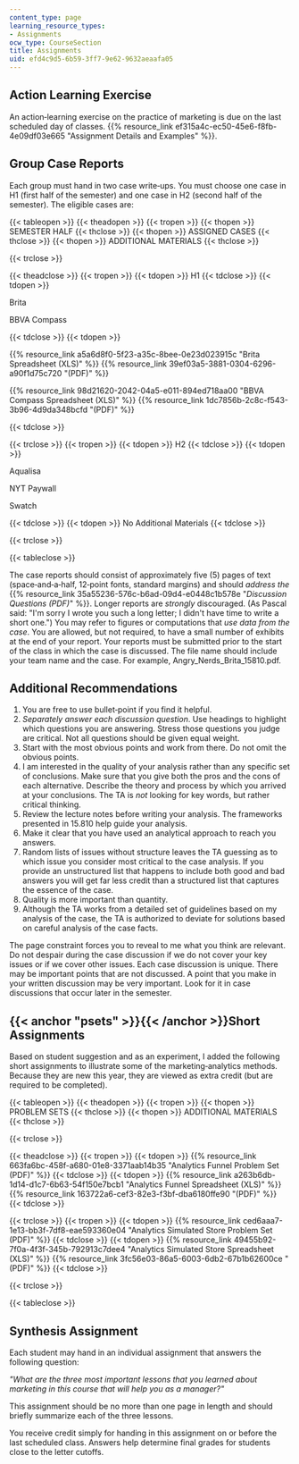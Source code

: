 ```yaml
---
content_type: page
learning_resource_types:
- Assignments
ocw_type: CourseSection
title: Assignments
uid: efd4c9d5-6b59-3ff7-9e62-9632aeaafa05
---
```


Action Learning Exercise
------------------------

An action‐learning exercise on the practice of marketing is due on the last scheduled day of classes. {{% resource_link ef315a4c-ec50-45e6-f8fb-4e09df03e665 "Assignment Details and Examples" %}}.

Group Case Reports
------------------

Each group must hand in two case write‐ups. You must choose one case in H1 (first half of the semester) and one case in H2 (second half of the semester). The eligible cases are:

{{< tableopen >}}
{{< theadopen >}}
{{< tropen >}}
{{< thopen >}}
SEMESTER HALF
{{< thclose >}}
{{< thopen >}}
ASSIGNED CASES
{{< thclose >}}
{{< thopen >}}
ADDITIONAL MATERIALS
{{< thclose >}}

{{< trclose >}}

{{< theadclose >}}
{{< tropen >}}
{{< tdopen >}}
H1
{{< tdclose >}}
{{< tdopen >}}


Brita

BBVA Compass


{{< tdclose >}}
{{< tdopen >}}


{{% resource_link a5a6d8f0-5f23-a35c-8bee-0e23d023915c "Brita Spreadsheet (XLS)" %}} {{% resource_link 39ef03a5-3881-0304-6296-a90f1d75c720 "(PDF)" %}}

{{% resource_link 98d21620-2042-04a5-e011-894ed718aa00 "BBVA Compass Spreadsheet (XLS)" %}} {{% resource_link 1dc7856b-2c8c-f543-3b96-4d9da348bcfd "(PDF)" %}}


{{< tdclose >}}

{{< trclose >}}
{{< tropen >}}
{{< tdopen >}}
H2
{{< tdclose >}}
{{< tdopen >}}


Aqualisa

NYT Paywall

Swatch


{{< tdclose >}}
{{< tdopen >}}
No Additional Materials
{{< tdclose >}}

{{< trclose >}}

{{< tableclose >}}

The case reports should consist of approximately five (5) pages of text (space‐and‐a‐half, 12‐point fonts, standard margins) and should _address the_ {{% resource_link 35a55236-576c-b6ad-09d4-e0448c1b578e "_Discussion Questions (PDF)_" %}}. Longer reports are _strongly_ discouraged. (As Pascal said: "I'm sorry I wrote you such a long letter; I didn't have time to write a short one.") You may refer to figures or computations that _use data from the case_. You are allowed, but not required, to have a small number of exhibits at the end of your report. Your reports must be submitted prior to the start of the class in which the case is discussed. The file name should include your team name and the case. For example, Angry\_Nerds\_Brita\_15810.pdf.

Additional Recommendations
--------------------------

1.  You are free to use bullet‐point if you find it helpful.
2.  _Separately answer each discussion question_. Use headings to highlight which questions you are answering. Stress those questions you judge are critical. Not all questions should be given equal weight.
3.  Start with the most obvious points and work from there. Do not omit the obvious points.
4.  I am interested in the quality of your analysis rather than any specific set of conclusions. Make sure that you give both the pros and the cons of each alternative. Describe the theory and process by which you arrived at your conclusions. The TA is _not_ looking for key words, but rather critical thinking.
5.  Review the lecture notes before writing your analysis. The frameworks presented in 15.810 help guide your analysis.
6.  Make it clear that you have used an analytical approach to reach you answers.
7.  Random lists of issues without structure leaves the TA guessing as to which issue you consider most critical to the case analysis. If you provide an unstructured list that happens to include both good and bad answers you will get far less credit than a structured list that captures the essence of the case.
8.  Quality is more important than quantity.
9.  Although the TA works from a detailed set of guidelines based on my analysis of the case, the TA is authorized to deviate for solutions based on careful analysis of the case facts.

The page constraint forces you to reveal to me what you think are relevant. Do not despair during the case discussion if we do not cover your key issues or if we cover other issues. Each case discussion is unique. There may be important points that are not discussed. A point that you make in your written discussion may be very important. Look for it in case discussions that occur later in the semester.

{{< anchor "psets" >}}{{< /anchor >}}Short Assignments
------------------------------------------------------

Based on student suggestion and as an experiment, I added the following short assignments to illustrate some of the marketing‐analytics methods. Because they are new this year, they are viewed as extra credit (but are required to be completed).

{{< tableopen >}}
{{< theadopen >}}
{{< tropen >}}
{{< thopen >}}
PROBLEM SETS
{{< thclose >}}
{{< thopen >}}
ADDITIONAL MATERIALS
{{< thclose >}}

{{< trclose >}}

{{< theadclose >}}
{{< tropen >}}
{{< tdopen >}}
{{% resource_link 663fa6bc-458f-a680-01e8-3371aab14b35 "Analytics Funnel Problem Set (PDF)" %}}
{{< tdclose >}}
{{< tdopen >}}
{{% resource_link a263b6db-1d14-d1c7-6b63-54f150e7bcb1 "Analytics Funnel Spreadsheet (XLS)" %}} {{% resource_link 163722a6-cef3-82e3-f3bf-dba6180ffe90 "(PDF)" %}}
{{< tdclose >}}

{{< trclose >}}
{{< tropen >}}
{{< tdopen >}}
{{% resource_link ced6aaa7-1e13-bb3f-7df8-eae593360e04 "Analytics Simulated Store Problem Set (PDF)" %}}
{{< tdclose >}}
{{< tdopen >}}
{{% resource_link 49455b92-7f0a-4f3f-345b-792913c7dee4 "Analytics Simulated Store Spreadsheet (XLS)" %}} {{% resource_link 3fc56e03-86a5-6003-6db2-67b1b62600ce "(PDF)" %}}
{{< tdclose >}}

{{< trclose >}}

{{< tableclose >}}

Synthesis Assignment
--------------------

Each student may hand in an individual assignment that answers the following question:

_"What are the three most important lessons that you learned about marketing in this course that will help you as a manager?"_

This assignment should be no more than one page in length and should briefly summarize each of the three lessons.

You receive credit simply for handing in this assignment on or before the last scheduled class. Answers help determine final grades for students close to the letter cutoffs.
